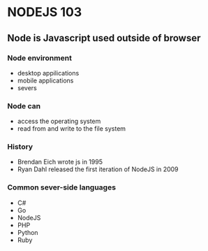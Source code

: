 # NODEJS 103 
## Node is Javascript used outside of browser 

### Node environment 
- desktop appilications 
- mobile applications
- severs 

### Node can
- access the operating system
- read from and write to the file system

### History 
- Brendan Eich wrote js in 1995
 - Ryan Dahl released the first iteration of NodeJS in 2009

### Common sever-side languages 
- C#
- Go
- NodeJS
- PHP
- Python
- Ruby

